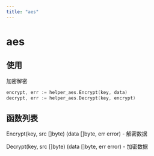 ```yaml
---
title: "aes"
---
```


# aes

## 使用

加密解密

```go
encrypt, err := helper_aes.Encrypt(key, data)
decrypt, err := helper_aes.Decrypt(key, encrypt)
```

## 函数列表

Encrypt(key, src []byte) (data []byte, err error) - 解密数据

Decrypt(key, src []byte) (data []byte, err error) - 加密数据
